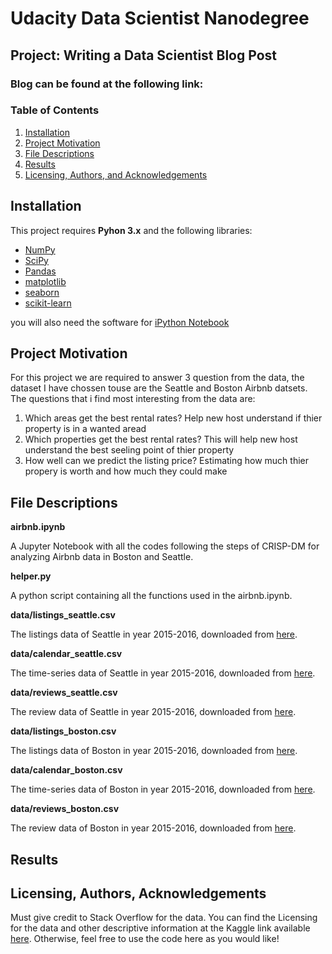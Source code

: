 
# Udacity Data Scientist Nanodegree 
## Project: Writing a Data Scientist Blog Post

### Blog can be found at the following link: 

### Table of Contents

1. [Installation](#installation)
2. [Project Motivation](#motivation)
3. [File Descriptions](#files)
4. [Results](#results)
5. [Licensing, Authors, and Acknowledgements](#licensing)

## Installation <a name="installation"></a>

This project requires **Pyhon 3.x** and the following libraries:
- [NumPy](http://www.numpy.org/)
- [SciPy](https://www.scipy.org/)
- [Pandas](http://pandas.pydata.org)
- [matplotlib](http://matplotlib.org/)
- [seaborn](https://seaborn.pydata.org/)
- [scikit-learn](http://scikit-learn.org/stable/)

you will also need the software for [iPython Notebook](http://ipython.org/notebook.html)

## Project Motivation<a name="motivation"></a>

For this project we are required to answer 3 question from the data, the dataset I have chossen touse are the Seattle and Boston Airbnb datsets. The questions that i find most interesting from the data are:
1. Which areas get the best rental rates? Help new host understand if thier property is in a wanted aread 
2. Which properties get the best rental rates? This will help new host understand the best seeling point of thier property 
3. How well can we predict the listing price?  Estimating how much thier propery is worth and how much they could make 


## File Descriptions <a name="files"></a>

**airbnb.ipynb**

A Jupyter Notebook with all the codes following the steps of CRISP-DM for analyzing Airbnb data in Boston and Seattle.

**helper.py**

A python script containing all the functions used in the airbnb.ipynb.

**data/listings_seattle.csv**

The listings data of Seattle in year 2015-2016, downloaded from [here](https://www.kaggle.com/airbnb/seattle/data).

**data/calendar_seattle.csv**

The time-series data of Seattle in year 2015-2016, downloaded from [here](https://www.kaggle.com/airbnb/seattle/data).

**data/reviews_seattle.csv**

The review data of Seattle in year 2015-2016, downloaded from [here](https://www.kaggle.com/airbnb/seattle/data).

**data/listings_boston.csv**

The listings data of Boston in year 2015-2016, downloaded from [here](https://www.kaggle.com/airbnb/boston).

**data/calendar_boston.csv**

The time-series data of Boston in year 2015-2016, downloaded from [here](https://www.kaggle.com/airbnb/boston).

**data/reviews_boston.csv**

The review data of Boston in year 2015-2016, downloaded from [here](https://www.kaggle.com/airbnb/boston).


## Results<a name="results"></a>



## Licensing, Authors, Acknowledgements<a name="licensing"></a>

Must give credit to Stack Overflow for the data.  You can find the Licensing for the data and other descriptive information at the Kaggle link available [here](https://www.kaggle.com/stackoverflow/so-survey-2017/data).  Otherwise, feel free to use the code here as you would like! 

